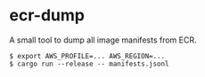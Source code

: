 # ecr-dump

A small tool to dump all image manifests from ECR.

```shell
$ export AWS_PROFILE=... AWS_REGION=...
$ cargo run --release -- manifests.jsonl
```
